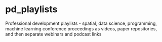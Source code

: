 # pd_playlists
Professional development playlists - spatial, data science, programming, machine learning conference proceedings as videos, paper repositories, and then separate webinars and podcast links
